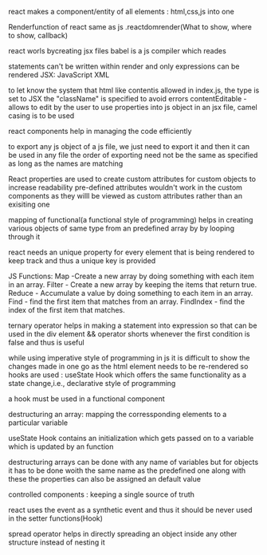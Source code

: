react makes a component/entity of all elements : html,css,js into one

Renderfunction of react same as js 
 .reactdomrender(What to show, where to show, callback)

react worls bycreating jsx files 
babel is a js compiler which reades

statements can't be written within render and only expressions can be rendered 
JSX: JavaScript XML

to let know the system that html like contentis allowed in index.js, the type is set to JSX
the "className" is specified to avoid errors
contentEditable - allows to edit by the user
to use properties into js object in an jsx file, camel casing is to be used

react components help in managing the code efficiently

to export any js object of a js file, we just need to export it and then it can  be used in any file
the order of exporting need not be the same as specified as long as the names are matching

React properties are used to create custom attributes for custom objects to increase readability
pre-defined attributes wouldn't work in the custom components as they willl be viewed as  custom attributes rather than an exisiting one

mapping of functional(a functional style of programming) helps in creating various objects of same type from an predefined array by by looping through it

react needs an unique property for every element that is being rendered to keep track and thus a unique key is provided

JS Functions:
Map -Create a new array by doing something with each item in an array.
Filter - Create a new array by keeping the items that return true.
Reduce - Accumulate a value by doing something to each item in an array.
Find - find the first item that matches from an array.
FindIndex - find the index of the first item that matches.

ternary operator helps in making a statement into expression so that can be used in the div element
&& operator shorts whenever the first condition is false and thus is useful

while using imperative style of programming in js it is difficult to show the changes made in one go as the html element needs to be re-rendered so hooks are used : useState Hook which offers the same functionality as a state change,i.e., declarative style of programming 

a hook must be used in a functional component

destructuring an array: mapping the corressponding elements to a particular variable

useState Hook contains an initialization which gets passed on to a variable which is updated by an function

destructuring arrays can be done with any name of variables but for objects it has to be done woith the same name as the predefined one
along with these the properties can also be assigned an default value

controlled components : keeping a single source of truth

react uses the event as a synthetic event and thus it should be never used in the setter functions(Hook)

spread operator helps in directly spreading an object inside any other structure instead of nesting it